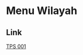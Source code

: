 # Menu Wilayah

## Link

[TPS 001](https://github.com/gigit-pemilu/pemilu-2024-91-papua/tree/main/pilpres/hitung-suara/sub/91-papua/sub/03-jayapura/sub/18-gresi-selatan/sub/2001-omon/sub/001-tps)

